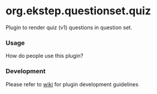 # org.ekstep.questionset.quiz

Plugin to render quiz (v1) questions in question set.

### Usage

How do people use this plugin?

### Development

Please refer to [wiki](https://github.com/ekstep/Contributed-Plugins/wiki) for plugin development guidelines